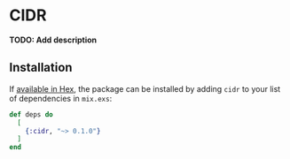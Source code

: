 # CIDR

**TODO: Add description**

## Installation

If [available in Hex](https://hex.pm/docs/publish), the package can be installed
by adding `cidr` to your list of dependencies in `mix.exs`:

```elixir
def deps do
  [
    {:cidr, "~> 0.1.0"}
  ]
end
```

